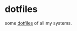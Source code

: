# dotfiles
some <a href="https://www.freecodecamp.org/news/dotfiles-what-is-a-dot-file-and-how-to-create-it-in-mac-and-linux/">dotfiles</a> of all my systems.
